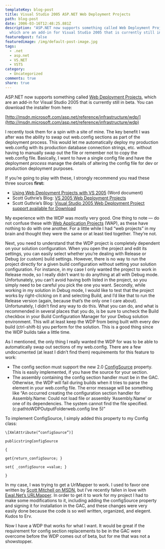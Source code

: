 ```yaml
---
templateKey: blog-post
title: Visual Studio 2005 ASP.NET Web Deployment Projects
path: blog-post
date: 2006-03-16T12:48:25.881Z
description: "ASP.NET now supports something called Web Deployment Projects,
  which are an add-in for Visual Studio 2005 that is currently still in beta. "
featuredpost: false
featuredimage: /img/default-post-image.jpg
tags:
  - .net
  - asp.net
  - VS.NET
  - VSTS
category:
  - Uncategorized
comments: true
share: true
---
```

<!--StartFragment-->

ASP.NET now supports something called [Web Deployment Projects](http://msdn.microsoft.com/asp.net/reference/infrastructure/wdp), which are an add-in for Visual Studio 2005 that is currently still in beta. You can download the installer from here:

[http://msdn.microsoft.com/asp.net/reference/infrastructure/wdp/](http://msdn.microsoft.com/asp.net/reference/infrastructure/wdp)

I recently took them for a spin with a site of mine. The key benefit I was after was the ability to swap out web.config sections as part of the deployment process. This would let me automatically deploy my production web.config with its production database connection strings, etc. without having to manually swap out the file or remember not to copy the web.config file. Basically, I want to have a single config file and have the deployment *process* manage the details of altering the config file for dev or production deployment purposes.

If you’re going to play with these, I strongly recommend you read these three sources **first:**

* [Using Web Deployment Projects with VS 2005](http://go.microsoft.com/fwlink/?LinkId=55638) (Word document)
* Scott Guthrie’s Blog: [VS 2005 Web Deployment Projects](http://weblogs.asp.net/scottgu/archive/2005/11/06/429723.aspx)
* Scott Guthrie’s Blog: [Visual Studio 2005 Web Deployment Project support available for Download](http://weblogs.asp.net/scottgu/archive/2005/11/10/430283.aspx)

My experience with the WDP was mostly very good. One thing to note — do not confuse these with [Web Application Projects](http://msdn.microsoft.com/asp.net/reference/infrastructure/wap) (WAP), as these have nothing to do with one another. For a little while I had “web projects” in my brain and thought they were the same or at least tied together. They’re not.

Next, you need to understand that the WDP project is completely dependent on your solution configuration. When you open the project and edit its settings, you can easily select whether you’re dealing with Release or Debug (or custom) build settings. However, there is no way to run the project directly for a given build configuration without setting your solution configuration. For instance, in my case I only wanted the project to work in Release mode, so I really didn’t want to do anything at all with Debug mode. Unfortunately, you can’t avoid having both listed in the project, so you simply need to be careful you pick the one you want. Secondly, while working in my solution in Debug mode, I would like to test that the project works by right-clicking on it and selecting Build, and I’d like that to run the Release version (again, because that’s the only one I care about). Unfortunately, I didn’t find any way to do this. What you can do, and what is recommended in several places that you do, is be sure to uncheck the Build checkbox in your Build Configuration Manager for your Debug solution environment. This will at least keep the WDP from being built with every dev build (ctrl-shift-b) you perform for the solution. This is a good thing since the WDP builds take a little time.

As I mentioned, the only thing I really wanted the WDP for was to be able to automatically swap out sections of my web.config. There are a few undocumented (at least I didn’t find them) requirements for this feature to work:

* The config section must support the new 2.0 [ConfigSource](http://msdn2.microsoft.com/en-us/library/system.configuration.sectioninformation.configsource(VS.80).aspx) property. This is easily implemented, if you have the source for your section.
* The assembly containing the config section handler must be in the GAC. Otherwise, the WDP will fail during builds when it tries to parse the <section /> element in your web.config file. The error message will be something like “An occurred creating the configuration section handler for Assembly.Name: Could not load file or assembly ‘Assembly.Name’ or one of its dependencies. The system cannot find the file specified. (c:pathtoWDPOutputFolderweb.config line 5)”

To implement ConfigSource, I simply added this property to my Config class:

```
\[XmlAttribute(“configSource”)]

publicstringConfigSource

{

get{return_configSource; }

set{ _configSource =value; }

}
```

In my case, I was trying to get a UrlMapper to work. I used to favor one written by [Scott Mitchell on MSDN](http://msdn.microsoft.com/library/en-us/dnaspp/html/urlrewriting.asp), but I’ve recently fallen in love with [Ewal.Net’s URLMapper](http://ewal.net/2004/04/14/a-url-redirecting-url-rewriting-httpmodule). In order to get it to work for my project I had to make some modifications to it, including adding the configSource property and signing it for installation in the GAC, and these changes were very easily done because the code is so well written, organized, and elegent. Kudos to Erv.

Now I have a WDP that works for what I want. It would be great if the requirement for config section replacements to be in the GAC were overcome before the WDP comes out of beta, but for me that was not a showstopper.

<!--EndFragment-->
